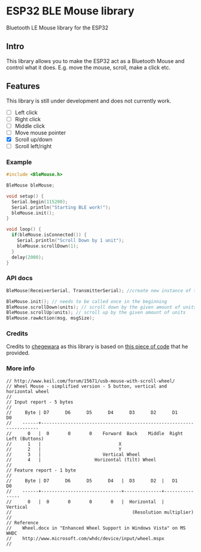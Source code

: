 # ESP32 BLE Mouse library

Bluetooth LE Mouse library for the ESP32  

## Intro

This library allows you to make the ESP32 act as a Bluetooth Mouse and control what it does. E.g. move the mouse, scroll, make a click etc.

## Features

This library is still under development and does not currently work.

 - [ ] Left click
 - [ ] Right click
 - [ ] Middle click
 - [ ] Move mouse pointer
 - [x] Scroll up/down
 - [ ] Scroll left/right

### Example

``` C++
#include <BleMouse.h>

BleMouse bleMouse;

void setup() {
  Serial.begin(115200);
  Serial.println("Starting BLE work!");
  bleMouse.init();
}

void loop() {
  if(bleMouse.isConnected()) {
    Serial.println("Scroll Down by 1 unit");
    bleMouse.scrollDown(1);
  }
  delay(2000);
}
```

### API docs

``` c++
BleMouse(ReceiverSerial, TransmitterSerial); //create new instance of this class

BleMouse.init(); // needs to be called once in the beginning
BleMouse.scrollDown(units); // scroll down by the given amount of units
BleMouse.scrollUp(units); // scroll up by the given amount of units
BleMouse.rawAction(msg, msgSize);
```

### Credits

Credits to [chegewara](https://github.com/chegewara) as this library is based on [this piece of code](https://github.com/nkolban/esp32-snippets/issues/230#issuecomment-473135679) that he provided.

### More info

```
// http://www.keil.com/forum/15671/usb-mouse-with-scroll-wheel/
// Wheel Mouse - simplified version - 5 button, vertical and horizontal wheel
//
// Input report - 5 bytes
//
//     Byte | D7      D6      D5      D4      D3      D2      D1      D0
//    ------+---------------------------------------------------------------------
//      0   |  0       0       0    Forward  Back    Middle  Right   Left (Buttons)
//      1   |                             X
//      2   |                             Y
//      3   |                       Vertical Wheel
//      4   |                    Horizontal (Tilt) Wheel
//
// Feature report - 1 byte
//
//     Byte | D7      D6      D5      D4   |  D3      D2  |   D1      D0
//    ------+------------------------------+--------------+----------------
//      0   |  0       0       0       0   |  Horizontal  |    Vertical
//                                             (Resolution multiplier)
//
// Reference
//    Wheel.docx in "Enhanced Wheel Support in Windows Vista" on MS WHDC
//    http://www.microsoft.com/whdc/device/input/wheel.mspx
//
```